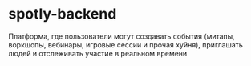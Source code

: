 # spotly-backend
Платформа, где пользователи могут создавать события (митапы, воркшопы, вебинары, игровые сессии и прочая хуйня), приглашать людей и отслеживать участие в реальном времени
